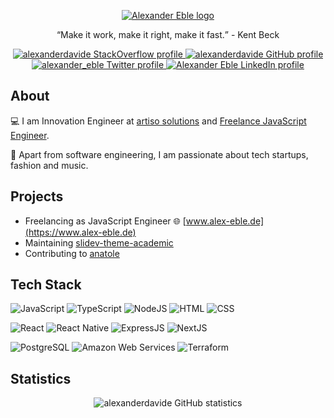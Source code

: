 <p align="center"><a href="https://www.alex-eble.de" target="_blank" rel="noreferrer"><img align="center" alt="Alexander Eble logo" src="https://static-alex-eble.mo.cloudinary.net/logo.png" /></a>
</p>

<p align="center"><q>Make it work, make it right, make it fast.</q> - Kent Beck</p>

<p align="center">
  <a href="https://stackoverflow.com/users/9378384/alexanderdavide">
    <img alt="alexanderdavide StackOverflow profile" src="https://img.shields.io/stackexchange/stackoverflow/r/9378384?label=alexanderdavide&logo=stackoverflow&logoColor=orange&style=for-the-badge&color=blue" />
  </a>
  <a href="https://github.com/alexanderdavide">
    <img alt="alexanderdavide GitHub profile" src="https://img.shields.io/github/followers/alexanderdavide?label=@alexanderdavide&logo=GitHub&style=for-the-badge" />
  </a>
  <a href="https://twitter.com/alexander_eble">
    <img alt="alexander_eble Twitter profile" src="https://img.shields.io/twitter/follow/alexander_eble?label=@alexander_eble&logo=twitter&style=for-the-badge&color=blue" />
  </a>
  <a href="https://www.linkedin.com/in/alexander-eble/">
    <img alt="Alexander Eble LinkedIn profile" src="https://img.shields.io/badge/linkedin-%230077B5.svg?style=for-the-badge&logo=linkedin&logoColor=white&color=gray" />
  </a>
</p>

## About

:computer: I am Innovation Engineer at [artiso solutions](https://www.artiso.com) and [Freelance JavaScript Engineer](https://www.alex-eble.de).

:rocket: Apart from software engineering, I am passionate about tech startups, fashion and music.

## Projects

- Freelancing as JavaScript Engineer :globe_with_meridians: [www.alex-eble.de](https://www.alex-eble.de)
- Maintaining [slidev-theme-academic](https://github.com/alexanderdavide/slidev-theme-academic)
- Contributing to [anatole](https://github.com/lxndrblz/anatole)

## Tech Stack

<p>
  <p>
    <img alt="JavaScript" src="https://img.shields.io/badge/javascript%20-%23323330.svg?&style=for-the-badge&logo=javascript&logoColor=%23F7DF1E" />
    <img alt="TypeScript" src="https://img.shields.io/badge/typescript%20-%23007ACC.svg?&style=for-the-badge&logo=typescript&logoColor=white" />
    <img alt="NodeJS" src="https://img.shields.io/badge/node.js%20-%2343853D.svg?&style=for-the-badge&logo=node.js&logoColor=white" />
    <img alt="HTML" src="https://img.shields.io/badge/html5%20-%23E34F26.svg?&style=for-the-badge&logo=html5&logoColor=white" />
    <img alt="CSS" src="https://img.shields.io/badge/css3%20-%231572B6.svg?&style=for-the-badge&logo=css3&logoColor=white" />
  </p>
  <p>
    <img alt="React" src="https://img.shields.io/badge/react%20-%2320232a.svg?&style=for-the-badge&logo=react&logoColor=%2361DAFB" />
    <img alt="React Native" src="https://img.shields.io/badge/react_native-%2320232a.svg?style=for-the-badge&logo=react&logoColor=%2361DAFB" />
    <img alt="ExpressJS" src="https://img.shields.io/badge/express.js%20-%23404d59.svg?&style=for-the-badge&logo=express&logoColor=white" />
    <img alt="NextJS" src="https://img.shields.io/badge/Next-black?style=for-the-badge&logo=next.js&logoColor=white" />
  </p>
  <p>
    <img alt="PostgreSQL" src="https://img.shields.io/badge/PostgreSQL-%234169E1.svg?&style=for-the-badge&logo=postgresql&logoColor=white" />
    <img alt="Amazon Web Services" src="https://img.shields.io/badge/AWS-%23FF9900.svg?style=for-the-badge&logo=amazon-aws&logoColor=white" />
    <img alt="Terraform" src="https://img.shields.io/badge/terraform-%235835CC.svg?style=for-the-badge&logo=terraform&logoColor=white" />
  </p>
</p>

## Statistics

<p align="center">
  <img alt="alexanderdavide GitHub statistics" src="https://github-readme-stats.vercel.app/api?username=alexanderdavide&theme=react&count_private=true&show_icons=true" />
</p>
